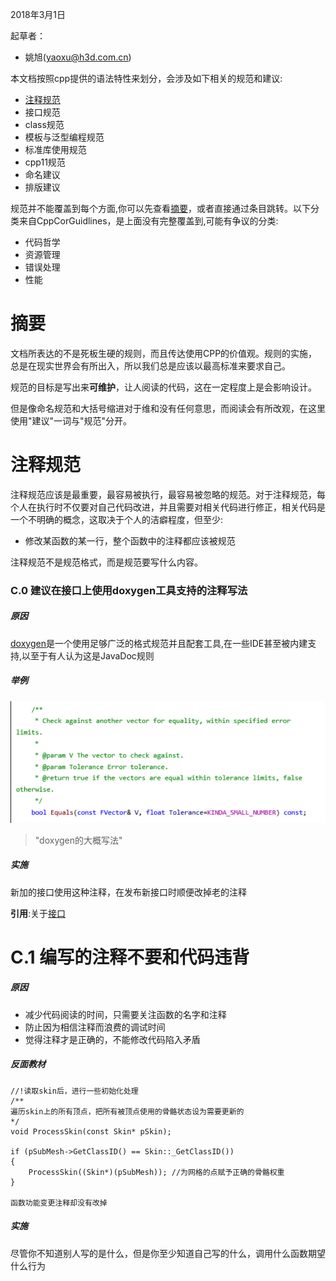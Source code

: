 2018年3月1日

起草者：
* 姚旭(yaoxu@h3d.com.cn)



本文档按照cpp提供的语法特性来划分，会涉及如下相关的规范和建议:

* [注释规范](#S-comment)
* 接口规范
* class规范
* 模板与泛型编程规范
* 标准库使用规范
* cpp11规范
* 命名建议
* 排版建议

规范并不能覆盖到每个方面,你可以先查看[摘要](#S-abstract)，或者直接通过条目跳转。以下分类来自CppCorGuidlines，是上面没有完整覆盖到,可能有争议的分类:

* 代码哲学
* 资源管理
* 错误处理
* 性能

# 摘要
文档所表达的不是死板生硬的规则，而且传达使用CPP的价值观。规则的实施，总是在现实世界会有所出入，所以我们总是应该以最高标准来要求自己。

规范的目标是写出来<b>可维护</b>，让人阅读的代码，这在一定程度上是会影响设计。

但是像命名规范和大括号缩进对于维和没有任何意思，而阅读会有所改观，在这里使用"建议"一词与"规范"分开。

# <a name="S-comment"></a> 注释规范
注释规范应该是最重要，最容易被执行，最容易被忽略的规范。对于注释规范，每个人在执行时不仅要对自己代码改进，并且需要对相关代码进行修正，相关代码是一个不明确的概念，这取决于个人的洁癖程度，但至少:

* 修改某函数的某一行，整个函数中的注释都应该被规范

注释规范不是规范格式，而是规范要写什么内容。

### C.0 建议在接口上使用doxygen工具支持的注释写法

##### 原因
[doxygen](http://www.doxygen.nl/)是一个使用足够广泛的格式规范并且配套工具,在一些IDE甚至被内建支持,以至于有人认为这是JavaDoc规则

##### 举例
![doxygen_sample](doxygen.png)
>"doxygen的大概写法"

##### 实施
新加的接口使用这种注释，在发布新接口时顺便改掉老的注释

**引用**:关于[接口](#S-Interface)

# C.1 编写的注释不要和代码违背

##### 原因
* 减少代码阅读的时间，只需要关注函数的名字和注释
* 防止因为相信注释而浪费的调试时间
* 觉得注释才是正确的，不能修改代码陷入矛盾

##### 反面教材

    //!读取skin后，进行一些初始化处理
	/**
	遍历skin上的所有顶点，把所有被顶点使用的骨骼状态设为需要更新的
	*/
	void ProcessSkin(const Skin* pSkin);

    if (pSubMesh->GetClassID() == Skin::_GetClassID())
	{
		ProcessSkin((Skin*)(pSubMesh)); //为网格的点赋予正确的骨骼权重
	}

    函数功能变更注释却没有改掉

##### 实施
尽管你不知道别人写的是什么，但是你至少知道自己写的什么，调用什么函数期望什么行为
